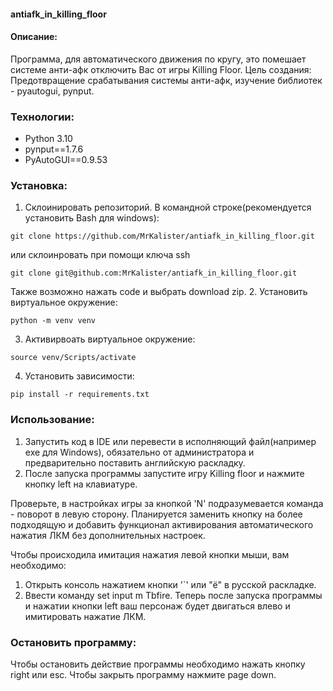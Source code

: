 #### antiafk_in_killing_floor
#### Описание:
Программа, для автоматического движения по кругу, это помешает системе анти-афк отключить Вас от игры Killing Floor.
Цель создания: Предотвращение срабатывания системы анти-афк, изучение библиотек - pyautogui, pynput.
### Технологии:
* Python 3.10
* pynput==1.7.6
* PyAutoGUI==0.9.53

### Установка:
1. Склоинировать репозиторий. В командной строке(рекомендуется установить Bash для windows):
```
git clone https://github.com/MrKalister/antiafk_in_killing_floor.git
```
или склоинровать при помощи ключа ssh
```
git clone git@github.com:MrKalister/antiafk_in_killing_floor.git
```
Также возможно нажать code и выбрать download zip.
2. Установить виртуальное окружение:
```
python -m venv venv
```
3. Активирвоать виртуальное окружение:
```
source venv/Scripts/activate
```
4. Установить зависимости:
```
pip install -r requirements.txt
```
### Использование:
1. Запустить код в IDE или перевести в исполняющий файл(например exe для Windows), обязательно от администратора и предварительно поставить английскую раскладку.
2. После запуска программы запустите игру Killing floor и нажмите кнопку left на клавиатуре. 

Проверьте, в настройках игры за кнопкой 'N' подразумевается команда - поворот в левую сторону.
Планируется заменить кнопку на более подходящую и добавить функционал активирования автоматического нажатия ЛКМ без дополнительных настроек.

Чтобы происходила имитация нажатия левой кнопки мыши, вам необходимо:
1. Открыть консоль нажатием кнопки '`' или "ё" в русской раскладке.
2. Ввести команду set input m Tbfire.
Теперь после запуска программы и нажатии кнопки left ваш персонаж будет двигаться влево и имитировать нажатие ЛКМ.

### Остановить программу:
Чтобы остановить действие программы необходимо нажать кнопку right или esc.
Чтобы закрыть программу нажмите page down.
